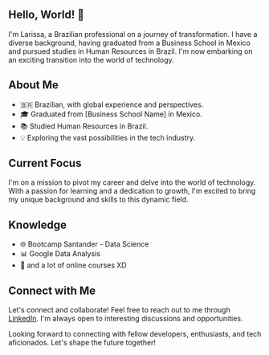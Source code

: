 
## Hello, World! 👋

I'm Larissa, a Brazilian professional on a journey of transformation. I have a diverse background, having graduated from a Business School in Mexico and pursued studies in Human Resources in Brazil. I'm now embarking on an exciting transition into the world of technology.

## About Me

- 🇧🇷 Brazilian, with global experience and perspectives.
- 🎓 Graduated from [Business School Name] in Mexico.
- 📚 Studied Human Resources in Brazil.
- 💡 Exploring the vast possibilities in the tech industry.

## Current Focus

I'm on a mission to pivot my career and delve into the world of technology. With a passion for learning and a dedication to growth, I'm excited to bring my unique background and skills to this dynamic field.

## Knowledge 

- 🌐 Bootcamp Santander - Data Science 
- 📊 Google Data Analysis
- 🤖 and a lot of online courses XD

## Connect with Me

Let's connect and collaborate! Feel free to reach out to me through [LinkedIn](https://www.linkedin.com/in/larissa-cunha-686b75226/). I'm always open to interesting discussions and opportunities.

Looking forward to connecting with fellow developers, enthusiasts, and tech aficionados. Let's shape the future together!
